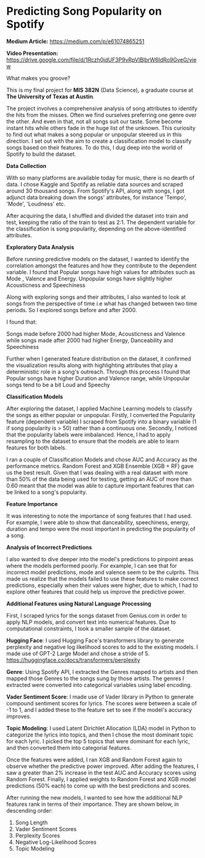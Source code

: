 # Predicting Song Popularity on Spotify

**Medium Article:** https://medium.com/p/e61074865251

**Video Presentation:** https://drive.google.com/file/d/1Rczh0jdUF3P9vRpVlBlbrW6IdRo9GveG/view

What makes you groove?

This is my final project for **MIS 382N** (Data Science), a graduate course at **The University of Texas at Austin**.

The project involves a comprehensive analysis of song attributes to identify the hits from the misses. Often we find ourselves preferring one genre over the other. And even in that, not all songs suit our taste. Some become instant hits while others fade in the huge list of the unknown. This curiosity to find out what makes a song popular or unpopular steered us in this direction. I set out with the aim to create a classification model to classify songs based on their features. To do this, I dug deep into the world of Spotify to build the dataset.

**Data Collection**

With so many platforms are available today for music, there is no dearth of data. I chose Kaggle and Spotify as reliable data sources and scraped around 30 thousand songs. From Spotify's API, along with songs, I got adjunct data breaking down the songs' attributes, for instance 'Tempo', 'Mode', 'Loudness' etc.

After acquiring the data, I shuffled and divided the dataset into train and test, keeping the ratio of the train to test as 2:1. The dependent variable for the classification is song popularity, depending on the above-identified attributes.

**Exploratory Data Analysis**

Before running predictive models on the dataset, I wanted to identify the correlation amongst the features and how they contribute to the dependent variable. I found that Popular songs have high values for attributes such as Mode , Valence and Energy. Unpopular songs have slightly higher Acousticness and Speechiness

Along with exploring songs and their attributes, I also wanted to look at songs from the perspective of time i.e what has changed between two time periods. So I explored songs before and after 2000.

I found that:

Songs made before 2000 had higher Mode, Acousticness and Valence while songs made after 2000 had higher Energy, Danceability and Speechiness

Further when I generated feature distribution on the dataset, it confirmed the visualization results along with highlighting attributes that play a deterministic role in a song's outreach. Through this process I found that Popular songs have higher Duration and Valence range, while Unpopular songs tend to be a bit Loud and Speechy

**Classification Models**

After exploring the dataset, I applied Machine Learning models to classify the songs as either popular or unpopular. Firstly, I converted the Popularity feature (dependent variable) I scraped from Spotify into a binary variable (1 if song popularity is > 50) rather than a continuous one. Secondly, I noticed that the popularity labels were imbalanced. Hence, I had to apply resampling to the dataset to ensure that the models are able to learn features for both labels.

I ran a couple of Classification Models and chose AUC and Accuracy as the performance metrics. Random Forest and XGB Ensemble (XGB + RF) gave us the best result. Given that I was dealing with a real dataset with more than 50% of the data being used for testing, getting an AUC of more than 0.60 meant that the model was able to capture important features that can be linked to a song's popularity.

**Feature Importance**

It was interesting to note the importance of song features that I had used. For example, I were able to show that danceability, speechiness, energy, duration and tempo were the most important in predicting the popularity of a song.

**Analysis of Incorrect Predictions**

I also wanted to dive deeper into the model's predictions to pinpoint areas where the models performed poorly. For example, I can see that for incorrect model predictions, mode and valence seem to be the culprits. This made us realize that the models failed to use these features to make correct predictions, especially when their values were higher, due to which, I had to explore other features that could help us improve the predictive power.

**Additional Features using Natural Language Processing**

First, I scraped lyrics for the songs dataset from Genius.com in order to apply NLP models, and convert text into numerical features. Due to computational constraints, I took a smaller sample of the dataset.

**Hugging Face**: I used Hugging Face's transformers library to generate perplexity and negative log likelihood scores to add to the existing models. I made use of GPT-2 Large Model and chose a stride of 5. https://huggingface.co/docs/transformers/perplexity

**Genre**: Using Spotify API, I extracted the Genres mapped to artists and then mapped those Genres to the songs sung by those artists. The genres I extracted were converted into categorical variables using label encoding.

**Vader Sentiment Score**: I made use of Vader library in Python to generate compound sentiment scores for lyrics. The scores were between a scale of -1 to 1, and I added these to the feature set to see if the model's accuracy improves.

**Topic Modeling**: I used Latent Dirichlet Allocation (LDA) model in Python to categorize the lyrics into topics, and then I chose the most dominant topic for each lyric. I picked the top 5 topics that were dominant for each lyric, and then converted them into categorial features.

Once the features were added, I ran XGB and Random Forest again to observe whether the predictive power improved. After adding the features, I saw a greater than 2% increase in the test AUC and Accuracy scores using Random Forest. Finally, I applied weights to Random Forest and XGB model predictions (50% each) to come up with the best predictions and scores.

After running the new models, I wanted to see how the additional NLP features rank in terms of their importance. They are shown below, in descending order:

1. Song Length
2. Vader Sentiment Scores
3. Perplexity Scores
4. Negative Log-Likelihood Scores
5. Topic Modeling

